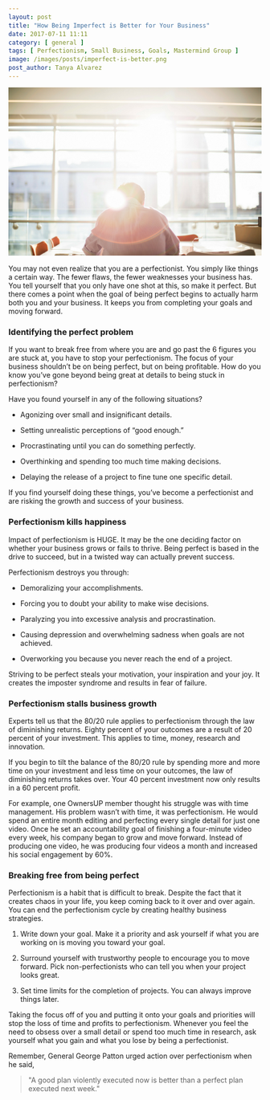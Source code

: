 ```yaml
---
layout: post
title: "How Being Imperfect is Better for Your Business"
date: 2017-07-11 11:11
category: [ general ]
tags: [ Perfectionism, Small Business, Goals, Mastermind Group ]
image: /images/posts/imperfect-is-better.png
post_author: Tanya Alvarez
---
```


<img src="/images/posts/imperfect-is-better.png" />

You may not even realize that you are a perfectionist. You simply like things a certain way. The fewer flaws, the fewer weaknesses your business has. You tell yourself that you only have one shot at this, so make it perfect. But there comes a point when the goal of being perfect begins to actually harm both you and your business. It keeps you from completing your goals and moving forward.

### Identifying the perfect problem

If you want to break free from where you are and go past the 6 figures you are stuck at, you have to stop your perfectionism. The focus of your business shouldn’t be on being perfect, but on being profitable. How do you know you’ve gone beyond being great at details to being stuck in perfectionism?

Have you found yourself in any of the following situations?

* Agonizing over small and insignificant details.

* Setting unrealistic perceptions of “good enough.”

* Procrastinating until you can do something perfectly.

* Overthinking and spending too much time making decisions.

* Delaying the release of a project to fine tune one specific detail.

If you find yourself doing these things, you’ve become a perfectionist and are risking the growth and success of your business.

### Perfectionism kills happiness

Impact of perfectionism is HUGE. It may be the one deciding factor on whether your business grows or fails to thrive. Being perfect is based in the drive to succeed, but in a twisted way can actually prevent success.

Perfectionism destroys you through:

* Demoralizing your accomplishments.

* Forcing you to doubt your ability to make wise decisions.

* Paralyzing you into excessive analysis and procrastination.

* Causing depression and overwhelming sadness when goals are not achieved.

* Overworking you because you never reach the end of a project.

Striving to be perfect steals your motivation, your inspiration and your joy. It creates the imposter syndrome and results in fear of failure.

### Perfectionism stalls business growth

Experts tell us that the 80/20 rule applies to perfectionism through the law of diminishing returns. Eighty percent of your outcomes are a result of 20 percent of your investment. This applies to time, money, research and innovation.

If you begin to tilt the balance of the 80/20 rule by spending more and more time on your investment and less time on your outcomes, the law of diminishing returns takes over. Your 40 percent investment now only results in a 60 percent profit.

For example, one OwnersUP member thought his struggle was with time management. His problem wasn’t with time, it was perfectionism. He would spend an entire month editing and perfecting every single detail for just one video. Once he set an accountability goal of finishing a four-minute video every week, his company began to grow and move forward. Instead of producing one video, he was producing four videos a month and increased his social engagement by 60%.

### Breaking free from being perfect

Perfectionism is a habit that is difficult to break. Despite the fact that it creates chaos in your life, you keep coming back to it over and over again. You can end the perfectionism cycle by creating healthy business strategies.

1. Write down your goal. Make it a priority and ask yourself if what you are working on is moving you toward your goal.

2. Surround yourself with trustworthy people to encourage you to move forward. Pick non-perfectionists who can tell you when your project looks great.

3. Set time limits for the completion of projects. You can always improve things later.

Taking the focus off of you and putting it onto your goals and priorities will stop the loss of time and profits to perfectionism. Whenever you feel the need to obsess over a small detail or spend too much time in research, ask yourself what you gain and what you lose by being a perfectionist.

Remember, General George Patton urged action over perfectionism when he said,

> "A good plan violently executed now is better than a perfect plan executed next week."